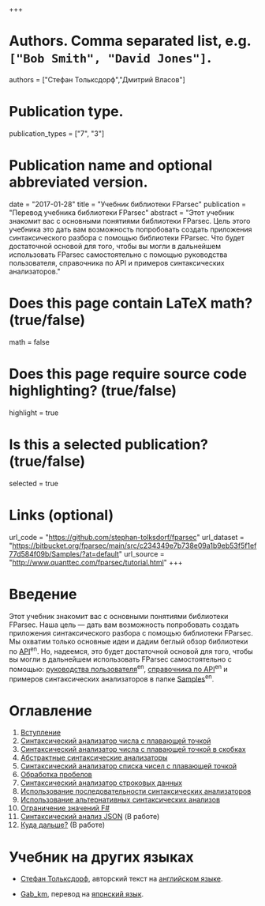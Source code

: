 +++
# Authors. Comma separated list, e.g. `["Bob Smith", "David Jones"]`.
authors = ["Стефан Тольксдорф","Дмитрий Власов"]

# Publication type.
publication_types = ["7", "3"]

# Publication name and optional abbreviated version.
date = "2017-01-28"
title = "Учебник библиотеки FParsec"
publication = "Перевод учебника библиотеки FParsec"
abstract = "Этот учебник знакомит вас с основными понятиями библиотеки FParsec. Цель этого учебника это дать вам возможность попробовать создать приложения синтаксического разбора с помощью библиотеки FParsec. Что будет достаточной основой для того, чтобы вы могли в дальнейшем использовать FParsec самостоятельно с помощью руководства пользователя, справочника по API и примеров синтаксических анализаторов."

# Does this page contain LaTeX math? (true/false)
math = false

# Does this page require source code highlighting? (true/false)
highlight = true

# Is this a selected publication? (true/false)
selected = true

# Links (optional)
url_code = "https://github.com/stephan-tolksdorf/fparsec"
url_dataset = "https://bitbucket.org/fparsec/main/src/c234349e7b738e09a1b9eb53f5f1ef77d584f09b/Samples/?at=default"
url_source = "http://www.quanttec.com/fparsec/tutorial.html"
+++

# Введение

Этот учебник знакомит вас с основными понятиями библиотеки FParsec. Наша цель &mdash; дать вам возможность попробовать создать приложения синтаксического разбора с помощью библиотеки FParsec. Мы охватим только основные идеи и дадим беглый обзор библиотеки по [API](https://ru.wikipedia.org/wiki/API)<sup>en</sup>. Но, надеемся, это будет достаточной основой для того, чтобы вы могли в дальнейшем использовать FParsec самостоятельно с помощью: [руководства пользователя](http://www.quanttec.com/fparsec/users-guide/)<sup>en</sup>, [справочника по API](http://www.quanttec.com/fparsec/reference/)<sup>en</sup> и примеров синтаксических анализаторов в папке [Samples](https://bitbucket.org/fparsec/main/src/c234349e7b738e09a1b9eb53f5f1ef77d584f09b/Samples/?at=default)<sup>en</sup>.

# Оглавление
1. [Вступление](01-preliminaries) 
1. [Синтаксический анализатор числа с плавающей точкой](02-parsing-a-single-float)
1. [Синтаксический анализатор числа с плавающей точкой в скобках](03-parsing-a-float-between-brackets)
1. [Абстрактные синтаксические анализаторы](04-abstracting-parsers)
1. [Синтаксический анализатор списка чисел с плавающей точкой](05-parsing-a-list-of-floats)
1. [Обработка пробелов](06-handling-whitespace)
1. [Синтаксический анализатор строковых данных](07-parsing-string-data)
1. [Использование последовательности синтаксических анализаторов](08-sequentially-applying-parsers)
1. [Использование альтернативных синтаксических анализов](09-parsing-alternatives)
1. [Ограничение значений F#](10-fsharps-value-restriction)
1. [Синтаксический анализ JSON](11-parsing-json) (В работе)
1. [Куда дальше?](12-what-now) (В работе)

# Учебник на других языках
- [Стефан Тольксдорф](https://github.com/stephan-tolksdorf), авторский текст на [английском языке](http://www.quanttec.com/fparsec/tutorial.html).
* [Gab_km](https://twitter.com/gab_km), перевод на [японский язык](http://blog.livedoor.jp/gab_km/archives/1437534.html).
  